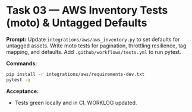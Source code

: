 # Task 03 — AWS Inventory Tests (moto) & Untagged Defaults
**Prompt:**
Update `integrations/aws/aws_inventory.py` to set defaults for untagged assets. Write moto tests for pagination, throttling resilience, tag mapping, and defaults. Add `.github/workflows/tests.yml` to run pytest.

**Commands:**
```bash
pip install -r integrations/aws/requirements-dev.txt
pytest -q
```

**Acceptance:**
- Tests green locally and in CI. WORKLOG updated.
